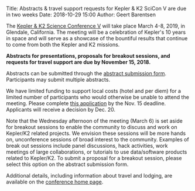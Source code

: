 Title: Abstracts & travel support requests for Kepler & K2 SciCon V are due in two weeks
Date: 2018-10-29 15:00
Author: Geert Barentsen

The <a href='scicon-2019/index.html'>Kepler & K2 Science Conference V</a>
will take place March 4-8, 2019, in Glendale, California.
The meeting will be a celebration of Kepler's 10 years in space
and will serve as a showcase of the bountiful results that continue to come
from both the Kepler and K2 missions.

**Abstracts for presentations, proposals for breakout sessions, and requests for travel support are due by November 15, 2018.**

Abstracts can be submitted through the
[abstract submission form](https://catcopy.ipac.caltech.edu/ksc2019/abstract.php). Participants may submit multiple abstracts.

We have limited funding to support local costs (hotel and per diem) for a limited number of
participants who would otherwise be unable to attend the meeting.
Please complete <a href='https://docs.google.com/forms/d/15qk9f9hovgSphVGIHUHqpu_NzJ-moA6WCahxGFsDGfk/edit?ts=5b8589cb'>this application</a> by the Nov. 15 deadline.
Applicants will receive a decision by Dec. 20.

Note that the Wednesday afternoon of the meeting (March 6) is set aside for breakout sessions
to enable the community to discuss and work on Kepler/K2 related projects.
We envision these sessions will be more hands on, unconference sessions
of broad interest to the community.
Examples of break out sessions include panel discussions, hack activities,
work meetings of large collaborations, or tutorials to use data/software products related to Kepler/K2.
To submit a proposal for a breakout session, please select this option on the abstract submission form.

Additional details, including information about travel and lodging,
are available on the [conference home page](/scicon-2019/).
